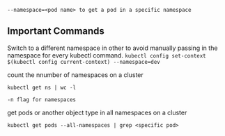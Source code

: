 `--namespace=<pod name> to get a pod in a specific namespace `

## Important Commands

Switch to a different namespace in other to avoid manually passing in the namespace for every kubectl command. 
`kubectl config set-context $(kubectl config current-context) --namespace=dev`

count the nnumber of namespaces on a cluster

`kubectl get ns | wc -l`

`-n flag for namespaces`

get  pods or another object type in all namespaces on a cluster 

`kubectl get pods --all-namespaces | grep <specific pod>`
